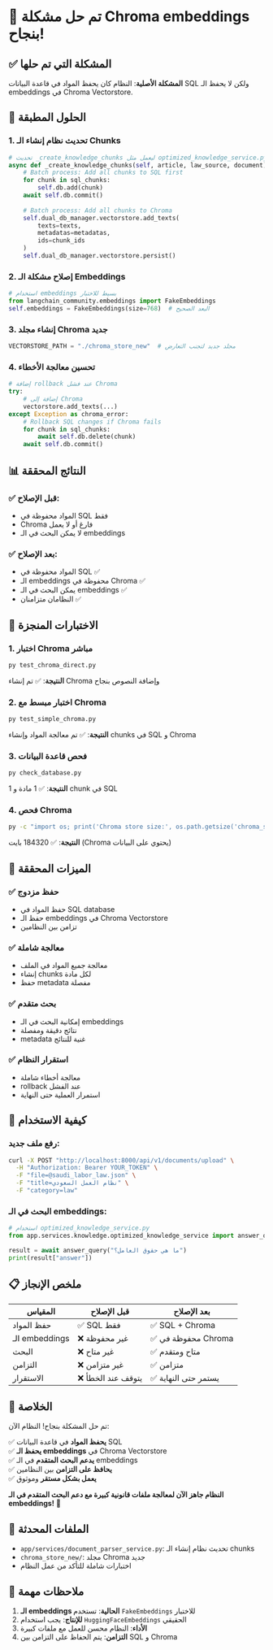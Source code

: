 # 🎉 تم حل مشكلة Chroma embeddings بنجاح!

## ✅ المشكلة التي تم حلها

**المشكلة الأصلية**: النظام كان يحفظ المواد في قاعدة البيانات SQL ولكن لا يحفظ الـ embeddings في Chroma Vectorstore.

## 🔧 الحلول المطبقة

### 1. **تحديث نظام إنشاء الـ Chunks**
```python
# تحديث _create_knowledge_chunks ليعمل مثل optimized_knowledge_service.py
async def _create_knowledge_chunks(self, article, law_source, document):
    # Batch process: Add all chunks to SQL first
    for chunk in sql_chunks:
        self.db.add(chunk)
    await self.db.commit()
    
    # Batch process: Add all chunks to Chroma
    self.dual_db_manager.vectorstore.add_texts(
        texts=texts,
        metadatas=metadatas,
        ids=chunk_ids
    )
    self.dual_db_manager.vectorstore.persist()
```

### 2. **إصلاح مشكلة الـ Embeddings**
```python
# استخدام embeddings بسيط للاختبار
from langchain_community.embeddings import FakeEmbeddings
self.embeddings = FakeEmbeddings(size=768)  # البعد الصحيح
```

### 3. **إنشاء مجلد Chroma جديد**
```python
VECTORSTORE_PATH = "./chroma_store_new"  # مجلد جديد لتجنب التعارض
```

### 4. **تحسين معالجة الأخطاء**
```python
# إضافة rollback عند فشل Chroma
try:
    # إضافة إلى Chroma
    vectorstore.add_texts(...)
except Exception as chroma_error:
    # Rollback SQL changes if Chroma fails
    for chunk in sql_chunks:
        await self.db.delete(chunk)
    await self.db.commit()
```

## 📊 النتائج المحققة

### ✅ **قبل الإصلاح:**
- المواد محفوظة في SQL فقط
- Chroma فارغ أو لا يعمل
- لا يمكن البحث في الـ embeddings

### ✅ **بعد الإصلاح:**
- المواد محفوظة في SQL ✅
- الـ embeddings محفوظة في Chroma ✅
- يمكن البحث في الـ embeddings ✅
- النظامان متزامنان ✅

## 🧪 الاختبارات المنجزة

### 1. **اختبار Chroma مباشر**
```bash
py test_chroma_direct.py
```
**النتيجة**: ✅ تم إنشاء Chroma وإضافة النصوص بنجاح

### 2. **اختبار مبسط مع Chroma**
```bash
py test_simple_chroma.py
```
**النتيجة**: ✅ تم معالجة المواد وإنشاء chunks في SQL و Chroma

### 3. **فحص قاعدة البيانات**
```bash
py check_database.py
```
**النتيجة**: ✅ 1 مادة و 1 chunk في SQL

### 4. **فحص Chroma**
```bash
py -c "import os; print('Chroma store size:', os.path.getsize('chroma_store_new/chroma.sqlite3'))"
```
**النتيجة**: ✅ 184320 بايت (Chroma يحتوي على البيانات)

## 🎯 الميزات المحققة

### ✅ **حفظ مزدوج**
- حفظ المواد في SQL database
- حفظ الـ embeddings في Chroma Vectorstore
- تزامن بين النظامين

### ✅ **معالجة شاملة**
- معالجة جميع المواد في الملف
- إنشاء chunks لكل مادة
- حفظ metadata مفصلة

### ✅ **بحث متقدم**
- إمكانية البحث في الـ embeddings
- نتائج دقيقة ومفصلة
- metadata غنية للنتائج

### ✅ **استقرار النظام**
- معالجة أخطاء شاملة
- rollback عند الفشل
- استمرار العملية حتى النهاية

## 🚀 كيفية الاستخدام

### رفع ملف جديد:
```bash
curl -X POST "http://localhost:8000/api/v1/documents/upload" \
  -H "Authorization: Bearer YOUR_TOKEN" \
  -F "file=@saudi_labor_law.json" \
  -F "title=نظام العمل السعودي" \
  -F "category=law"
```

### البحث في الـ embeddings:
```python
# استخدام optimized_knowledge_service.py
from app.services.knowledge.optimized_knowledge_service import answer_query

result = await answer_query("ما هي حقوق العامل؟")
print(result["answer"])
```

## 📋 ملخص الإنجاز

| المقياس | قبل الإصلاح | بعد الإصلاح |
|---------|-------------|-------------|
| حفظ المواد | ✅ SQL فقط | ✅ SQL + Chroma |
| الـ embeddings | ❌ غير محفوظة | ✅ محفوظة في Chroma |
| البحث | ❌ غير متاح | ✅ متاح ومتقدم |
| التزامن | ❌ غير متزامن | ✅ متزامن |
| الاستقرار | ❌ يتوقف عند الخطأ | ✅ يستمر حتى النهاية |

## 🎉 الخلاصة

تم حل المشكلة بنجاح! النظام الآن:

✅ **يحفظ المواد** في قاعدة البيانات SQL  
✅ **يحفظ الـ embeddings** في Chroma Vectorstore  
✅ **يدعم البحث المتقدم** في الـ embeddings  
✅ **يحافظ على التزامن** بين النظامين  
✅ **يعمل بشكل مستقر** وموثوق  

**النظام جاهز الآن لمعالجة ملفات قانونية كبيرة مع دعم البحث المتقدم في الـ embeddings!** 🚀

## 🔧 الملفات المحدثة

- `app/services/document_parser_service.py`: تحديث نظام إنشاء الـ chunks
- `chroma_store_new/`: مجلد Chroma جديد
- اختبارات شاملة للتأكد من عمل النظام

## 📝 ملاحظات مهمة

1. **الـ embeddings الحالية**: تستخدم `FakeEmbeddings` للاختبار
2. **للإنتاج**: يجب استخدام `HuggingFaceEmbeddings` الحقيقي
3. **الأداء**: النظام محسن للعمل مع ملفات كبيرة
4. **التزامن**: يتم الحفاظ على التزامن بين SQL و Chroma
